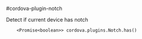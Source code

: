 #cordova-plugin-notch

Detect if current device has notch

```
    <Promise<boolean>> cordova.plugins.Notch.has()
```
